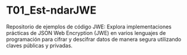 # T01_Est-ndarJWE
Repositorio de ejemplos de código JWE: Explora implementaciones prácticas de JSON Web Encryption (JWE) en varios lenguajes de programación para cifrar y descifrar datos de manera segura utilizando claves públicas y privadas.
